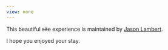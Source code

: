 ```yaml
---
view: none
---
```


This beautiful ~~site~~ experience is maintained by [Jason Lambert][1].

I hope you enjoyed your stay.


[1]: http://www.jasonlambert.io

